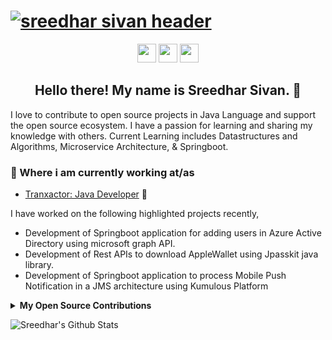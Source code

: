 # [![sreedhar sivan header](https://user-images.githubusercontent.com/38508108/94490178-675a4b80-0242-11eb-8b27-c2929ccf36f6.png)](https://stylingthenation.com)
<p align='center'>
<a href="https://www.linkedin.com/in/sreedhar-s-29b5ba53"><img height="30" src="https://user-images.githubusercontent.com/38508108/94490978-cd939e00-0243-11eb-8956-d18c99daecea.png?raw=true"></a>
<a href="https://stackoverflow.com/users/3253199/sreedhar-s"><img height="30" src="https://user-images.githubusercontent.com/38508108/94491575-fbc5ad80-0244-11eb-84bc-bd7bd901c1e8.png?raw=true"></a>
<a href="https://codegym.cc/users/10658409"><img height="30" src="https://user-images.githubusercontent.com/38508108/111862823-a630b900-89bc-11eb-872a-ae326ab66e14.png?raw=true"></a>  
</p>

<!--### Hi there 👋-->
<h2 align="center">Hello there! My name is Sreedhar Sivan. 👋 </h2>

I love to contribute to open source projects in Java Language and support the open source ecosystem.  I have a passion for learning and sharing my knowledge with others. Current Learning includes Datastructures and Algorithms, Microservice Architecture, & Springboot.

### 💼 Where i am currently working at/as
- [Tranxactor: Java Developer](https://www.tranxactor.com/) 💼


I have worked on the following highlighted projects recently,

- Development of Springboot application for adding users in Azure Active Directory using microsoft graph API. 
- Development of Rest APIs to download AppleWallet using Jpasskit java library.
- Development of Springboot application to process Mobile Push Notification in a JMS architecture using Kumulous Platform 

<details>
 <summary><strong>My Open Source Contributions</strong></summary>
 <a href="https://github.com/cactuz/cors-tester-from-browser/graphs/contributors"><img width="400" src="https://user-images.githubusercontent.com/38508108/94491904-9c1bd200-0245-11eb-91b5-a290b7fb7899.png?raw=true"></a> 
</details>

![Sreedhar's Github Stats](https://github-readme-stats.vercel.app/api?username=sreedhar85in&show_icons=true&theme=radical)


<!--
**sreedhar85in/sreedhar85in** is a ✨ _special_ ✨ repository because its `README.md` (this file) appears on your GitHub profile.

Here are some ideas to get you started:

- 🔭 I’m currently working on ...
- 🌱 I’m currently learning ...
- 👯 I’m looking to collaborate on ...
- 🤔 I’m looking for help with ...
- 💬 Ask me about ...
- 📫 How to reach me: ...
- 😄 Pronouns: ...
- ⚡ Fun fact: ...
-->
